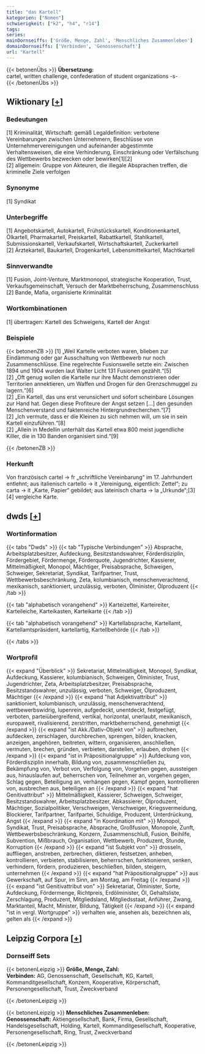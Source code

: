 ```yaml
---
title: "das Kartell"
kategorien: ["Nomen"]
schwierigkeit: ["k2", "h4", "r14"]
tags:
series:
mainDornseiffs: ['Größe, Menge, Zahl', 'Menschliches Zusammenleben']
domainDornseiffs: ['Verbinden', 'Genossenschaft']
url: "Kartell"
---
```


{{< betonenÜbs >}}
**Übersetzung:**  
cartel, written challenge, confederation of student organizations -s-  
{{< /betonenÜbs >}}

## Wiktionary [[+](https://de.wiktionary.org/wiki/Kartell)]

### Bedeutungen
[1] Kriminalität, Wirtschaft: gemäß Legaldefinition: verbotene Vereinbarungen zwischen Unternehmern, Beschlüsse von Unternehmervereinigungen und aufeinander abgestimmte Verhaltensweisen, die eine Verhinderung, Einschränkung oder Verfälschung des Wettbewerbs bezwecken oder bewirken[1][2]  
[2] allgemein: Gruppe von Akteuren, die illegale Absprachen treffen, die kriminelle Ziele verfolgen  

### Synonyme
[1] Syndikat  

### Unterbegriffe
[1] Angebotskartell, Autokartell, Frühstückskartell, Konditionenkartell, Ölkartell, Pharmakartell, Preiskartell, Rabattkartell, Stahlkartell, Submissionskartell, Verkaufskartell, Wirtschaftskartell, Zuckerkartell  
[2] Ärztekartell, Baukartell, Drogenkartell, Lebensmittelkartell, Machtkartell  

### Sinnverwandte
[1] Fusion, Joint-Venture, Marktmonopol, strategische Kooperation, Trust, Verkaufsgemeinschaft, Versuch der Marktbeherrschung, Zusammenschluss  
[2] Bande, Mafia, organisierte Kriminalität  

### Wortkombinationen
[1] übertragen: Kartell des Schweigens, Kartell der Angst  

### Beispiele
{{< betonenZB >}}
[1] „Weil Kartelle verboten waren, blieben zur Eindämmung oder gar Ausschaltung von Wettbewerb nur noch Zusammenschlüsse. Eine regelrechte Fusionswelle setzte ein: Zwischen 1894 und 1904 wurden laut Walter Licht 131 Fusionen gezählt.“[5]  
[2] „Oft genug wollen die Kartelle nur ihre Macht demonstrieren oder Territorien annektieren, um Waffen und Drogen für den Grenzschmuggel zu lagern.“[6]  
[2] „Ein Kartell, das uns erst verunsichert und sofort scheinbare Lösungen zur Hand hat. Gegen diese Profiteure der Angst setzen […] den gesunden Menschenverstand und faktenreiche Hintergrundrecherchen.“[7]  
[2] „Ich vermute, dass er die Kleinen zu sich nehmen will, um sie in sein Kartell einzuführen.“[8]  
[2] „Allein in Medellin unterhält das Kartell etwa 800 meist jugendliche Killer, die in 130 Banden organisiert sind.“[9]  

{{< /betonenZB >}}
### Herkunft
Von französisch cartel → fr „schriftliche Vereinbarung“ im 17. Jahrhundert entlehnt; aus italienisch cartello → it „Vereinigung, eigentlich: Zettel“; zu carta → it „Karte, Papier“ gebildet; aus lateinisch charta → la „Urkunde“;[3][4] vergleiche Karte.  



## dwds [[+](https://www.dwds.de/wb/Kartell)]

### Wortinformation
{{< tabs "Dwds" >}}
{{< tab "Typische Verbindungen" >}}
Absprache, Arbeitsplatzbesitzer, Aufdeckung, Besitzstandswahrer, Förderdisziplin, Fördergebiet, Fördermenge, Förderquote, Jugendrichter, Kassierer, Mittelmäßigkeit, Monopol, Mächtiger, Preisabsprache, Schweigen, Schweiger, Sekretariat, Syndikat, Tarifpartner, Trust, Wettbewerbsbeschränkung, Zeta, kolumbianisch, menschenverachtend, mexikanisch, sanktioniert, unzulässig, verboten, Ölminister, Ölproduzent
{{< /tab >}}

{{< tab "alphabetisch vorangehend" >}}
Karteizettel, Karteireiter, Karteileiche, Karteikasten, Karteikarte
{{< /tab >}}

{{< tab "alphabetisch vorangehend" >}}
Kartellabsprache, Kartellamt, Kartellamtspräsident, kartellartig, Kartellbehörde
{{< /tab >}}

{{< /tabs >}}

### Wortprofil
{{< expand "Überblick" >}} Sekretariat, Mittelmäßigkeit, Monopol, Syndikat, Aufdeckung, Kassierer, kolumbianisch, Schweigen, Ölminister, Trust, Jugendrichter, Zeta, Arbeitsplatzbesitzer, Preisabsprache, Besitzstandswahrer, unzulässig, verboten, Schweiger, Ölproduzent, Mächtiger {{< /expand >}}
{{< expand "hat Adjektivattribut" >}} sanktioniert, kolumbianisch, unzulässig, menschenverachtend, wettbewerbswidrig, lupenrein, aufgedeckt, unentdeckt, festgefügt, verboten, parteiübergreifend, vertikal, horizontal, unerlaubt, mexikanisch, europaweit, rivalisierend, zerstritten, marktbeherrschend, genehmigt {{< /expand >}}
{{< expand "ist Akk./Dativ-Objekt von" >}} aufbrechen, aufdecken, zerschlagen, durchbrechen, sprengen, bilden, knacken, anzeigen, angehören, beitreten, wittern, organisieren, anschließen, vermuten, brechen, gründen, verbieten, darstellen, erlauben, drohen {{< /expand >}}
{{< expand "ist in Präpositionalgruppe" >}} Aufdeckung von, Förderdisziplin innerhalb, Bildung von, zusammenschließen zu, Bekämpfung von, Verbot von, Verfolgung von, Vorgehen gegen, aussteigen aus, hinauslaufen auf, beherrschen von, Teilnehmer an, vorgehen gegen, Schlag gegen, Beteiligung an, verhängen gegen, Kampf gegen, kontrollieren von, ausbrechen aus, beteiligen an {{< /expand >}}
{{< expand "hat Genitivattribut" >}} Mittelmäßigkeit, Kassierer, Schweigen, Schweiger, Besitzstandswahrer, Arbeitsplatzbesitzer, Abkassierer, Ölproduzent, Mächtiger, Sozialpolitiker, Verschweigen, Verschweiger, Kriegsvermeidung, Blockierer, Tarifpartner, Tarifpartei, Schuldige, Produzent, Unterdrückung, Angst {{< /expand >}}
{{< expand "in Koordination mit" >}} Monopol, Syndikat, Trust, Preisabsprache, Absprache, Großfusion, Monopole, Zunft, Wettbewerbsbeschränkung, Konzern, Zusammenschluß, Fusion, Beihilfe, Subvention, Mißbrauch, Organisation, Wettbewerb, Produzent, Stunde, Korruption {{< /expand >}}
{{< expand "ist Subjekt von" >}} drosseln, auffliegen, anstreben, zerbrechen, diktieren, festsetzen, anheben, kontrollieren, verbieten, stabilisieren, beherrschen, funktionieren, senken, verhindern, fördern, produzieren, beschließen, bilden, steigern, unternehmen {{< /expand >}}
{{< expand "hat Präpositionalgruppe" >}} aus Gewerkschaft, auf Spur, im Sinn, am Montag, am Freitag {{< /expand >}}
{{< expand "ist Genitivattribut von" >}} Sekretariat, Ölminister, Sorte, Aufdeckung, Fördermenge, Richtpreis, Erdölminister, Öl, Gehaltsliste, Zerschlagung, Produzent, Mitgliedsland, Mitgliedsstaat, Anführer, Zwang, Marktanteil, Macht, Minister, Bildung, Tätigkeit {{< /expand >}}
{{< expand "ist in vergl. Wortgruppe" >}} verhalten wie, ansehen als, bezeichnen als, gelten als {{< /expand >}}

## Leipzig Corpora [[+](https://corpora.uni-leipzig.de/en/res?word=Kartell&corpusId=deu_newscrawl-public_2018)]

### Dornseiff Sets
{{< betonenLeipzig >}}
**Größe, Menge, Zahl:**  
**Verbinden:** AG, Genossenschaft, Gesellschaft, KG, Kartell, Kommanditgesellschaft, Konzern, Kooperative, Körperschaft, Personengesellschaft, Trust, Zweckverband  

{{< /betonenLeipzig >}}


{{< betonenLeipzig >}}
**Menschliches Zusammenleben:**  
**Genossenschaft:** Aktiengesellschaft, Bank, Firma, Gesellschaft, Handelsgesellschaft, Holding, Kartell, Kommanditgesellschaft, Kooperative, Personengesellschaft, Ring, Trust, Zweckverband  

{{< /betonenLeipzig >}}
